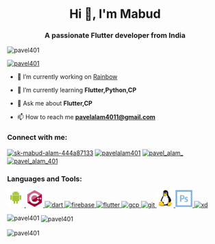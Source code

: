 <h1 align="center">Hi 👋, I'm Mabud</h1>
<h3 align="center">A passionate Flutter developer from India</h3>

<p align="left"> <img src="https://komarev.com/ghpvc/?username=pavel401&label=Profile%20views&color=0e75b6&style=flat" alt="pavel401" /> </p>

<p align="left"> <a href="https://github.com/ryo-ma/github-profile-trophy"><img src="https://github-profile-trophy.vercel.app/?username=pavel401" alt="pavel401" /></a> </p>

- 🔭 I’m currently working on [Rainbow](https://github.com/Pavel401/RainBow--PUBLIC)

- 🌱 I’m currently learning **Flutter,Python,CP**

- 💬 Ask me about **Flutter,CP**

- 📫 How to reach me **pavelalam4011@gmail.com**

<h3 align="left">Connect with me:</h3>
<p align="left">
<a href="https://linkedin.com/in/sk-mabud-alam-444a87133" target="blank"><img align="center" src="https://raw.githubusercontent.com/rahuldkjain/github-profile-readme-generator/master/src/images/icons/Social/linked-in-alt.svg" alt="sk-mabud-alam-444a87133" height="30" width="40" /></a>
<a href="https://fb.com/pavelalam401" target="blank"><img align="center" src="https://raw.githubusercontent.com/rahuldkjain/github-profile-readme-generator/master/src/images/icons/Social/facebook.svg" alt="pavelalam401" height="30" width="40" /></a>
<a href="https://instagram.com/pavel_alam_" target="blank"><img align="center" src="https://raw.githubusercontent.com/rahuldkjain/github-profile-readme-generator/master/src/images/icons/Social/instagram.svg" alt="pavel_alam_" height="30" width="40" /></a>
<a href="https://www.codechef.com/users/pavel_alam_401" target="blank"><img align="center" src="https://cdn.jsdelivr.net/npm/simple-icons@3.1.0/icons/codechef.svg" alt="pavel_alam_401" height="30" width="40" /></a>
</p>

<h3 align="left">Languages and Tools:</h3>
<p align="left"> <a href="https://developer.android.com" target="_blank" rel="noreferrer"> <img src="https://raw.githubusercontent.com/devicons/devicon/master/icons/android/android-original-wordmark.svg" alt="android" width="40" height="40"/> </a> <a href="https://www.w3schools.com/cpp/" target="_blank" rel="noreferrer"> <img src="https://raw.githubusercontent.com/devicons/devicon/master/icons/cplusplus/cplusplus-original.svg" alt="cplusplus" width="40" height="40"/> </a> <a href="https://dart.dev" target="_blank" rel="noreferrer"> <img src="https://www.vectorlogo.zone/logos/dartlang/dartlang-icon.svg" alt="dart" width="40" height="40"/> </a> <a href="https://firebase.google.com/" target="_blank" rel="noreferrer"> <img src="https://www.vectorlogo.zone/logos/firebase/firebase-icon.svg" alt="firebase" width="40" height="40"/> </a> <a href="https://flutter.dev" target="_blank" rel="noreferrer"> <img src="https://www.vectorlogo.zone/logos/flutterio/flutterio-icon.svg" alt="flutter" width="40" height="40"/> </a> <a href="https://cloud.google.com" target="_blank" rel="noreferrer"> <img src="https://www.vectorlogo.zone/logos/google_cloud/google_cloud-icon.svg" alt="gcp" width="40" height="40"/> </a> <a href="https://git-scm.com/" target="_blank" rel="noreferrer"> <img src="https://www.vectorlogo.zone/logos/git-scm/git-scm-icon.svg" alt="git" width="40" height="40"/> </a> <a href="https://www.linux.org/" target="_blank" rel="noreferrer"> <img src="https://raw.githubusercontent.com/devicons/devicon/master/icons/linux/linux-original.svg" alt="linux" width="40" height="40"/> </a> <a href="https://www.photoshop.com/en" target="_blank" rel="noreferrer"> <img src="https://raw.githubusercontent.com/devicons/devicon/master/icons/photoshop/photoshop-line.svg" alt="photoshop" width="40" height="40"/> </a> <a href="https://www.adobe.com/products/xd.html" target="_blank" rel="noreferrer"> <img src="https://cdn.worldvectorlogo.com/logos/adobe-xd.svg" alt="xd" width="40" height="40"/> </a> </p>

<p><img align="left" src="https://github-readme-stats.vercel.app/api/top-langs?username=pavel401&show_icons=true&locale=en&layout=compact" alt="pavel401" /></p>

<p>&nbsp;<img align="center" src="https://github-readme-stats.vercel.app/api?username=pavel401&show_icons=true&locale=en" alt="pavel401" /></p>

<p><img align="center" src="https://github-readme-streak-stats.herokuapp.com/?user=pavel401&" alt="pavel401" /></p>
